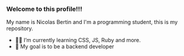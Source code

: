 ### Welcome to this profile!!!

  My name is Nicolas Bertin and I'm a programming student, this is my repository.
 
- 🧑‍🎓 I’m currently learning CSS, JS, Ruby and more.
- 🏀 My goal is to be a backend developer
